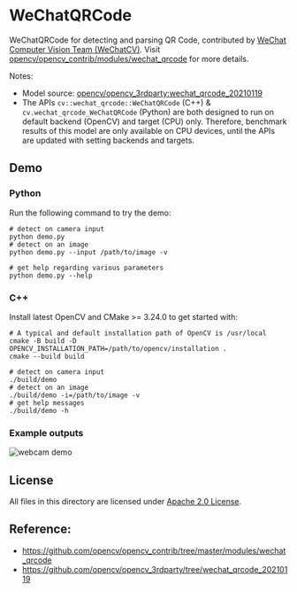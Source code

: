# WeChatQRCode

WeChatQRCode for detecting and parsing QR Code, contributed by [WeChat Computer Vision Team (WeChatCV)](https://github.com/WeChatCV). Visit [opencv/opencv_contrib/modules/wechat_qrcode](https://github.com/opencv/opencv_contrib/tree/master/modules/wechat_qrcode) for more details.

Notes:

- Model source: [opencv/opencv_3rdparty:wechat_qrcode_20210119](https://github.com/opencv/opencv_3rdparty/tree/wechat_qrcode_20210119)
- The APIs `cv::wechat_qrcode::WeChatQRCode` (C++) & `cv.wechat_qrcode_WeChatQRCode` (Python) are both designed to run on default backend (OpenCV) and target (CPU) only. Therefore, benchmark results of this model are only available on CPU devices, until the APIs are updated with setting backends and targets.

## Demo

### Python

Run the following command to try the demo:

```shell
# detect on camera input
python demo.py
# detect on an image
python demo.py --input /path/to/image -v

# get help regarding various parameters
python demo.py --help
```

### C++

Install latest OpenCV and CMake >= 3.24.0 to get started with:

```shell
# A typical and default installation path of OpenCV is /usr/local
cmake -B build -D OPENCV_INSTALLATION_PATH=/path/to/opencv/installation .
cmake --build build

# detect on camera input
./build/demo
# detect on an image
./build/demo -i=/path/to/image -v
# get help messages
./build/demo -h
```

### Example outputs

![webcam demo](./example_outputs/wechat_qrcode_demo.gif)

## License

All files in this directory are licensed under [Apache 2.0 License](./LICENSE).

## Reference:

- https://github.com/opencv/opencv_contrib/tree/master/modules/wechat_qrcode
- https://github.com/opencv/opencv_3rdparty/tree/wechat_qrcode_20210119
